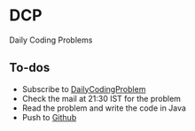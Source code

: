 # DCP
Daily Coding Problems

## To-dos

- Subscribe to [DailyCodingProblem](https://www.dailycodingproblem.com/)
- Check the mail at 21:30 IST for the problem
- Read the problem and write the code in Java
- Push to [Github](https://github.com/bathinaMounika/DCP/)
